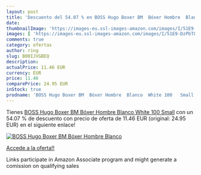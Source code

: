 ```yaml
---
layout: post
title: 'Descuento del 54.07 % en BOSS Hugo Boxer BM  Bóxer Hombre  Blanco'
date: 
thumbnailImage: 'https://images-eu.ssl-images-amazon.com/images/I/51E9-DzPbTL._SL200_.jpg'
images: [ 'https://images-eu.ssl-images-amazon.com/images/I/51E9-DzPbTL._SL200_.jpg' ]
comments: true
category: ofertas
author: ring
slug: B00IJVGBEQ
description:
actualPrice: 11.46 EUR
currency: EUR
price: 11.46
comparePrice: 24.95 EUR
inStock: true
prodname: 'BOSS Hugo Boxer BM  Bóxer Hombre  Blanco  White 100   Small'
---
```


Tienes [BOSS Hugo Boxer BM  Bóxer Hombre  Blanco  White 100   Small](https://www.amazon.es/dp/B00IJVGBEQ/?tag=tolees-21) con un 54.07 % de descuento con precio de oferta de 11.46 EUR (original: 24.95 EUR) en el siguiente enlace!

[![BOSS Hugo Boxer BM  Bóxer Hombre  Blanco](https://images-eu.ssl-images-amazon.com/images/I/51E9-DzPbTL._SL200_.jpg)](https://www.amazon.es/dp/B00IJVGBEQ/?tag=tolees-21)

[Accede a la oferta!!](https://www.amazon.es/dp/B00IJVGBEQ/?tag=tolees-21)

Links participate in Amazon Associate program and might generate a comission on qualifying sales


